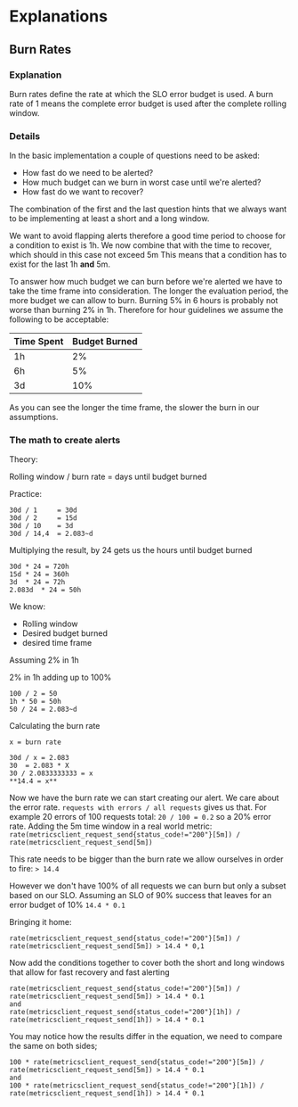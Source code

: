 # Explanations

## Burn Rates
### Explanation
Burn rates define the rate at which the SLO error budget is used.
A burn rate of 1 means the complete error budget is used after the complete rolling window.
### Details
In the basic implementation a couple of questions need to be asked:
* How fast do we need to be alerted?
* How much budget can we burn in worst case until we're alerted?
* How fast do we want to recover?

The combination of the first and the last question hints that we always want to be implementing at least a short
and a long window.

We want to avoid flapping alerts therefore a good time period to choose for a condition to exist
is 1h. We now combine that with the time to recover, which should in this case not exceed 5m
This means that a condition has to exist for the last 1h **and** 5m.

To answer how much budget we can burn before we're alerted we have to take the time frame into consideration.
The longer the evaluation period, the more budget we can allow to burn.
Burning 5% in 6 hours is probably not worse than burning 2% in 1h.
Therefore for hour guidelines we assume the following to be acceptable:

| Time Spent | Budget Burned |
|------------|---------------|
| 1h         | 2%            |
| 6h         | 5%            |
| 3d         | 10%           |

As you can see the longer the time frame, the slower the burn in our assumptions.

### The math to create alerts

Theory:

Rolling window / burn rate = days until budget burned

Practice:

```
30d / 1		= 30d
30d / 2		= 15d
30d / 10	= 3d
30d / 14,4	= 2.083~d
```

Multiplying the result, by 24 gets us the hours until budget burned

```
30d	* 24 = 720h
15d	* 24 = 360h
3d	* 24 = 72h
2.083d	* 24 = 50h
```

We know:
* Rolling window
* Desired budget burned
* desired time frame

Assuming 2% in 1h

2% in 1h adding up to 100%

```
100 / 2 = 50
1h * 50 = 50h
50 / 24 = 2.083~d
```

Calculating the burn rate

```
x = burn rate

30d / x	= 2.083
30 	= 2.083 * X
30 / 2.0833333333 = x
**14.4 = x**
```

Now we have the burn rate we can start creating our alert.
We care about the error rate. `requests with errors / all requests` gives us that.
For example 20 errors of 100 requests total:
`20 / 100 = 0.2` so a 20% error rate.
Adding the 5m time window in a real world metric:
`rate(metricsclient_request_send{status_code!="200"}[5m]) / rate(metricsclient_request_send[5m])`

This rate needs to be bigger than the burn rate we allow ourselves in order to fire:
`> 14.4`

However we don't have 100% of all requests we can burn but only a subset based on our SLO.
Assuming an SLO of 90% success that leaves for an error budget of 10%
`14.4 * 0.1`

Bringing it home:

`rate(metricsclient_request_send{status_code!="200"}[5m]) / rate(metricsclient_request_send[5m]) > 14.4 * 0,1` 

Now add the conditions together to cover both the short and long windows that allow for fast recovery and fast alerting

```
rate(metricsclient_request_send{status_code!="200"}[5m]) / rate(metricsclient_request_send[5m]) > 14.4 * 0.1
and
rate(metricsclient_request_send{status_code!="200"}[1h]) / rate(metricsclient_request_send[1h]) > 14.4 * 0.1
```

You may notice how the results differ in the equation, we need to compare the same on both sides;

```
100 * rate(metricsclient_request_send{status_code!="200"}[5m]) / rate(metricsclient_request_send[5m]) > 14.4 * 0.1
and
100 * rate(metricsclient_request_send{status_code!="200"}[1h]) / rate(metricsclient_request_send[1h]) > 14.4 * 0.1
```
